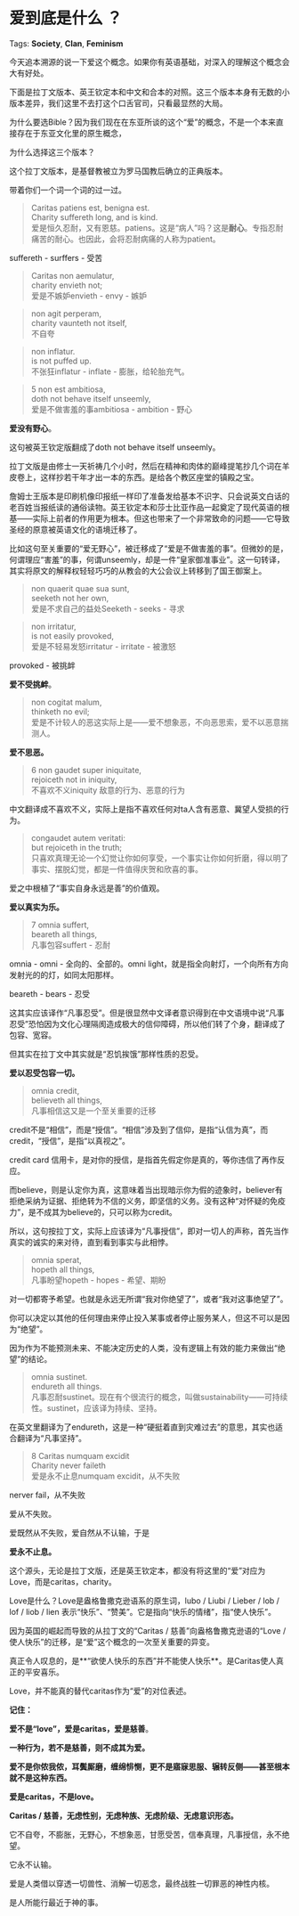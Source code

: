 # 爱到底是什么 ？

Tags: **Society**, **Clan**, **Feminism**

今天追本溯源的说一下爱这个概念。如果你有英语基础，对深入的理解这个概念会大有好处。

下面是拉丁文版本、英王钦定本和中文和合本的对照。这三个版本本身有无数的小版本差异，我们这里不去打这个口舌官司，只看最显然的大局。

为什么要选Bible？因为我们现在在东亚所谈的这个“爱”的概念，不是一个本来直接存在于东亚文化里的原生概念，

为什么选择这三个版本？

这个拉丁文版本，是基督教被立为罗马国教后确立的正典版本。

带着你们一个词一个词的过一过。


> Caritas patiens est, benigna est.   
> Charity suffereth long, and is kind.  
> 爱是恒久忍耐，又有恩慈。patiens。这是“病人”吗？这是**耐心**。专指忍耐痛苦的耐心。也因此，会将忍耐病痛的人称为patient。

suffereth - surffers - 受苦


> Caritas non aemulatur,   
> charity envieth not;   
> 爱是不嫉妒envieth - envy - 嫉妒


> non agit perperam,   
> charity vaunteth not itself,  
> 不自夸  



> non inflatur.  
> is not puffed up.  
> 不张狂inflatur - inflate - 膨胀，给轮胎充气。


> 5 non est ambitiosa,   
> doth not behave itself unseemly,   
> 爱是不做害羞的事ambitiosa - ambition - 野心

**爱没有野心**。

这句被英王钦定版翻成了doth not behave itself unseemly。

拉丁文版是由修士一天祈祷几个小时，然后在精神和肉体的巅峰提笔抄几个词在羊皮卷上，这样抄若干年才出一本的东西。是给各个教区座堂的镇殿之宝。

詹姆士王版本是印刷机像印报纸一样印了准备发给基本不识字、只会说英文白话的老百姓当报纸读的通俗读物。英王钦定本和莎士比亚作品一起奠定了现代英语的根基——实际上前者的作用更为根本。但这也带来了一个非常致命的问题——它导致圣经的原意被英语文化的语境迁移了。

比如这句至关重要的“爱无野心”，被迁移成了“爱是不做害羞的事”。但微妙的是，何谓理应“害羞”的事，何谓unseemly，却是一件“皇家御准事业”。这一句转译，其实将原文的解释权轻轻巧巧的从教会的大公会议上转移到了国王御案上。


> non quaerit quae sua sunt,   
> seeketh not her own,   
> 爱是不求自己的益处Seeketh - seeks - 寻求


> non irritatur,   
> is not easily provoked,   
> 爱是不轻易发怒irritatur - irritate - 被激怒

provoked - 被挑衅

**爱不受挑衅**。


> non cogitat malum,   
> thinketh no evil;  
> 爱是不计较人的恶这实际上是——爱不想象恶，不向恶思索，爱不以恶意揣测人。

**爱不思恶。**


> 6 non gaudet super iniquitate,   
> rejoiceth not in iniquity,   
> 不喜欢不义iniquity 敌意的行为、恶意的行为

中文翻译成不喜欢不义，实际上是指不喜欢任何对ta人含有恶意、冀望人受损的行为。


> congaudet autem veritati:   
> but rejoiceth in the truth;  
> 只喜欢真理无论一个幻觉让你如何享受，一个事实让你如何折磨，得以明了事实、摆脱幻觉，都是一件值得庆贺和欣喜的事。

爱之中根植了“事实自身永远是善”的价值观。

**爱以真实为乐。**


> 7 omnia suffert,   
> beareth all things,   
> 凡事包容suffert - 忍耐

omnia - omni - 全向的、全部的。omni light，就是指全向射灯，一个向所有方向发射光的的灯，如同太阳那样。

beareth - bears - 忍受

这其实应该译作“凡事忍受”。但是很显然中文译者意识得到在中文语境中说“凡事忍受”恐怕因为文化心理隔阂造成极大的信仰障碍，所以他们转了个身，翻译成了包容、宽容。

但其实在拉丁文中其实就是“忍饥挨饿”那样性质的忍受。

**爱以忍受包容一切。**


> omnia credit,   
> believeth all things,   
> 凡事相信这又是一个至关重要的迁移

credit不是“相信”，而是“授信”。“相信”涉及到了信仰，是指“认信为真”，而credit，“授信”，是指“以真视之”。

credit card 信用卡，是对你的授信，是指首先假定你是真的，等你违信了再作反应。

而believe，则是认定你为真，这意味着当出现暗示你为假的迹象时，believer有拒绝采纳为证据、拒绝转为不信的义务，即坚信的义务。没有这种“对怀疑的免疫力”，是不成其为believe的，只可以称为credit。

所以，这句按拉丁文，实际上应该译为“凡事授信”，即对一切人的声称，首先当作真实的诚实的来对待，直到看到事实与此相悖。


> omnia sperat,   
> hopeth all things,   
> 凡事盼望hopeth - hopes - 希望、期盼

对一切都寄予希望。也就是永远无所谓“我对你绝望了”，或者“我对这事绝望了”。

你可以决定以其他的任何理由来停止投入某事或者停止服务某人，但这不可以是因为“绝望”。

因为作为不能预测未来、不能决定历史的人类，没有逻辑上有效的能力来做出“绝望”的结论。


> omnia sustinet.   
> endureth all things.  
> 凡事忍耐sustinet。现在有个很流行的概念，叫做sustainability——可持续性。sustinet，应该译为持续、坚持。

在英文里翻译为了endureth，这是一种“硬挺着直到灾难过去”的意思，其实也适合翻译为“凡事坚持”。


> 8 Caritas numquam excidit  
> Charity never faileth  
> 爱是永不止息numquam excidit，从不失败

nerver fail，从不失败

爱从不失败。

爱既然从不失败，爱自然从不认输，于是

**爱永不止息。**

这个源头，无论是拉丁文版，还是英王钦定本，都没有将这里的“爱”对应为Love，而是caritas，charity。

Love是什么？Love是盎格鲁撒克逊语系的原生词，lubo / Liubi / Lieber / lob / lof / liob / lien 表示“快乐”、“赞美”。它是指向“快乐的情绪”，指“使人快乐”。

因为英国的崛起而导致的从拉丁文的“Caritas / 慈善”向盎格鲁撒克逊语的“Love / 使人快乐”的迁移，是“爱”这个概念的一次至关重要的异变。

真正令人叹息的，是**“欲使人快乐的东西”并不能使人快乐**。是Caritas使人真正的平安喜乐。

Love，并不能真的替代caritas作为“爱”的对位表述。

**记住：**

**爱不是“love”，爱是caritas，爱是慈善**。

**一种行为，若不是慈善，则不成其为爱。**

**爱不是你侬我侬，耳鬓厮磨，缠绵悱恻，更不是寤寐思服、辗转反侧——甚至根本就不是这种东西。**

**爱是caritas，不是love。**

**Caritas / 慈善，无虑性别，无虑种族、无虑阶级、无虑意识形态。**

它不自夸，不膨胀，无野心，不想象恶，甘愿受苦，信奉真理，凡事授信，永不绝望。

它永不认输。

爱是人类借以穿透一切兽性、消解一切恶念，最终战胜一切罪恶的神性内核。

是人所能行最近于神的事。



